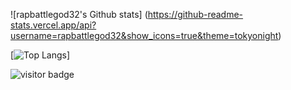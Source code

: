 ![rapbattlegod32's Github stats] (https://github-readme-stats.vercel.app/api?username=rapbattlegod32&show_icons=true&theme=tokyonight)

[![Top Langs](https://github-readme-stats.vercel.app/api/top-langs/?username=rapbattlegod32&layout=compact)]
<p  align="left">
<img src="https://visitor-badge.laobi.icu/badge?page_id=rapbattlegod32.rapbattlegod32" alt="visitor badge"/>       
</p>
